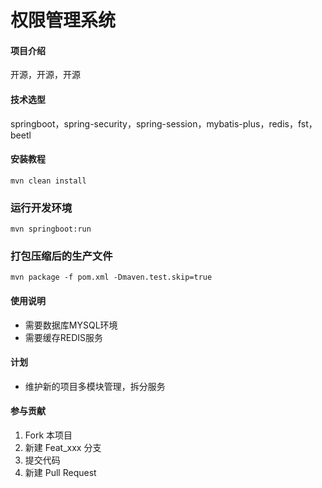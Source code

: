 # 权限管理系统

#### 项目介绍
开源，开源，开源

#### 技术选型
springboot，spring-security，spring-session，mybatis-plus，redis，fst，beetl

#### 安装教程
```
mvn clean install
```

### 运行开发环境
```
mvn springboot:run
```

### 打包压缩后的生产文件
```
mvn package -f pom.xml -Dmaven.test.skip=true
```

#### 使用说明

* 需要数据库MYSQL环境
* 需要缓存REDIS服务

#### 计划

* 维护新的项目多模块管理，拆分服务

#### 参与贡献

1. Fork 本项目
2. 新建 Feat_xxx 分支
3. 提交代码
4. 新建 Pull Request
